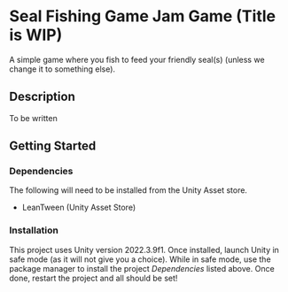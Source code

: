 # Seal Fishing Game Jam Game (Title is WIP)
A simple game where you fish to feed your friendly seal(s) (unless we change it to something else).
## Description
To be written
## Getting Started
### Dependencies
The following will need to be installed from the Unity Asset store.
* LeanTween (Unity Asset Store)
### Installation
This project uses Unity version 2022.3.9f1. Once installed, launch Unity in safe mode (as it will not give you a choice). While in safe mode, use the package manager to install the project *Dependencies* listed above. Once done, restart the project and all should be set!